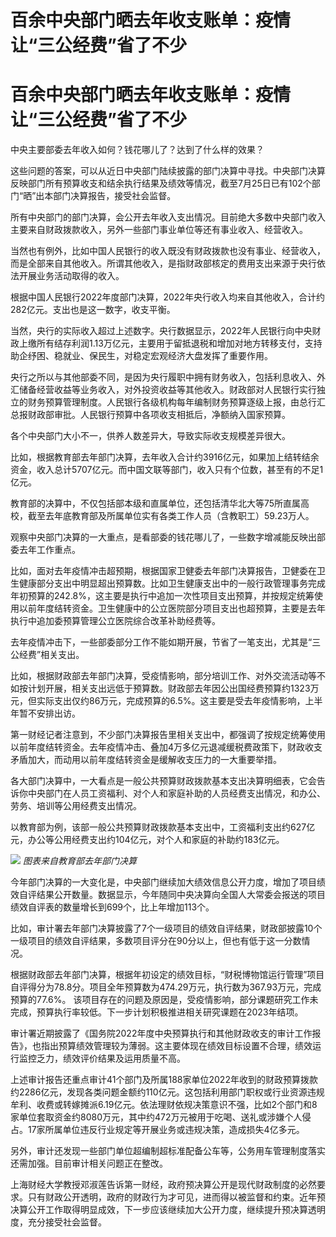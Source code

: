 # 百余中央部门晒去年收支账单：疫情让“三公经费”省了不少

# 百余中央部门晒去年收支账单：疫情让“三公经费”省了不少

中央主要部委去年收入如何？钱花哪儿了？达到了什么样的效果？

这些问题的答案，可以从近日中央部门陆续披露的部门决算中寻找。中央部门决算反映部门所有预算收支和结余执行结果及绩效等情况，截至7月25日已有102个部门“晒”出本部门决算报告，接受社会监督。

所有中央部门的部门决算，会公开去年收入支出情况。目前绝大多数中央部门收入主要来自财政拨款收入，另外一些部门事业单位等还有事业收入、经营收入。

当然也有例外，比如中国人民银行的收入既没有财政拨款也没有事业、经营收入，而是全部来自其他收入。所谓其他收入，是指财政部核定的费用支出来源于央行依法开展业务活动取得的收入。

根据中国人民银行2022年度部门决算，2022年央行收入均来自其他收入，合计约282亿元。支出也是这一数字，收支平衡。

当然，央行的实际收入超过上述数字。央行数据显示，2022年人民银行向中央财政上缴所有结存利润1.13万亿元，主要用于留抵退税和增加对地方转移支付，支持助企纾困、稳就业、保民生，对稳定宏观经济大盘发挥了重要作用。

央行之所以与其他部委不同，是因为央行履职中拥有财务收入，包括利息收入、外汇储备经营收益等业务收入，对外投资收益等其他收入。财政部对人民银行实行独立的财务预算管理制度。人民银行各级机构每年编制财务预算逐级上报，由总行汇总报财政部审批。人民银行预算中各项收支相抵后，净额纳入国家预算。

各个中央部门大小不一，供养人数差异大，导致实际收支规模差异很大。

比如，根据教育部去年部门决算，去年收入合计约3916亿元，如果加上结转结余资金，收入总计5707亿元。而中国文联等部门，收入只有个位数，甚至有的不足1亿元。

教育部的决算中，不仅包括部本级和直属单位，还包括清华北大等75所直属高校，截至去年底教育部及所属单位实有各类工作人员（含教职工）59.23万人。

观察中央部门决算的一大重点，是看部委的钱花哪儿了，一些数字增减能反映出部委去年工作重点。

比如，面对去年疫情冲击超预期，根据国家卫健委去年部门决算报告，卫健委在卫生健康部分支出中明显超出预算数。比如卫生健康支出中的一般行政管理事务完成年初预算的242.8%，这主要是执行中追加一次性项目支出预算，并按规定统筹使用以前年度结转资金。卫生健康中的公立医院部分项目支出也超预算，主要是去年执行中追加委预算管理公立医院综合改革补助经费等。

去年疫情冲击下，一些部委部分工作不能如期开展，节省了一笔支出，尤其是“三公经费”相关支出。

比如，根据财政部去年部门决算，受疫情影响，部分培训工作、对外交流活动等不如按计划开展，相关支出远低于预算数。财政部去年因公出国经费预算约1323万元，但实际支出仅约86万元，完成预算的6.5%。这主要是受去年疫情影响，上半年暂不安排出访。

第一财经记者注意到，不少部门决算报告里相关支出中，都强调了按规定统筹使用以前年度结转资金。去年疫情冲击、叠加4万多亿元退减缓税费政策下，财政收支矛盾加大，而动用以前年度结转资金是缓解收支压力的一大重要举措。

各大部门决算中，一大看点是一般公共预算财政拨款基本支出决算明细表，它会告诉你中央部门在人员工资福利、对个人和家庭补助的人员经费支出情况，和办公、劳务、培训等公用经费支出情况。

以教育部为例，该部一般公共预算财政拨款基本支出中，工资福利支出约627亿元，办公等公用经费支出约104亿元，对个人和家庭的补助约183亿元。

![](https://inews.gtimg.com/om_bt/OnfSsEeIpF003i9cOSfQhuSHA5rZzoOQ5XTMBrHERMaJYAA/1000)
_图表来自教育部去年部门决算_

今年部门决算的一大变化是，中央部门继续加大绩效信息公开力度，增加了项目绩效自评结果公开数量。数据显示，今年随同中央决算向全国人大常委会报送的项目绩效自评表的数量增长到699个，比上年增加113个。

比如，审计署去年部门决算披露了7个一级项目的绩效自评结果，财政部披露10个一级项目的绩效自评结果，多数项目评分在90分以上，但也有低于这一分数情况。

根据财政部去年部门决算，根据年初设定的绩效目标，“财税博物馆运行管理”项目自评得分为78.8分。项目全年预算数为474.29万元，执行数为367.93万元，完成预算的77.6%。
该项目存在的问题及原因是，受疫情影响，部分课题研究工作未完成，预算执行率较低。下一步计划积极推进相关研究课题在2023年结项。

审计署近期披露了《国务院2022年度中央预算执行和其他财政收支的审计工作报告》，也指出预算绩效管理较为薄弱。这主要体现在绩效目标设置不合理，绩效运行监控乏力，绩效评价结果及运用质量不高。

上述审计报告还重点审计41个部门及所属188家单位2022年收到的财政预算拨款约2286亿元，发现各类问题金额约110亿元。这包括利用部门职权或行业资源违规牟利、收费或转嫁摊派6.19亿元。依法理财依规决策意识不强，比如2个部门和8家单位套取资金约8080万元，其中约472万元被用于吃喝、送礼或涉嫌个人侵占。17家所属单位违反行业规定等开展业务或违规决策，造成损失4亿多元。

另外，审计还发现一些部门单位超编制超标准配备公车等，公务用车管理制度落实还需加强。目前审计相关问题正在整改。

上海财经大学教授邓淑莲告诉第一财经，政府预决算公开是现代财政制度的必然要求。只有财政公开透明，政府的财政行为才可见，进而得以被监督和约束。近年预决算公开工作取得明显成效，下一步应该继续加大公开力度，继续提升预决算透明度，充分接受社会监督。

